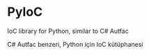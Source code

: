 # PyIoC
 
IoC library for Python, similar to C# Autfac

C# Autfac benzeri, Python için IoC kütüphanesi
